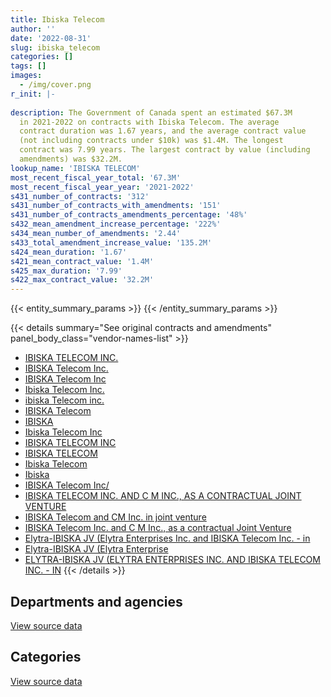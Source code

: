 ```yaml
---
title: Ibiska Telecom
author: ''
date: '2022-08-31'
slug: ibiska_telecom
categories: []
tags: []
images:
  - /img/cover.png
r_init: |-
  
description: The Government of Canada spent an estimated $67.3M
  in 2021-2022 on contracts with Ibiska Telecom. The average
  contract duration was 1.67 years, and the average contract value
  (not including contracts under $10k) was $1.4M. The longest
  contract was 7.99 years. The largest contract by value (including
  amendments) was $32.2M.
lookup_name: 'IBISKA TELECOM'
most_recent_fiscal_year_total: '67.3M'
most_recent_fiscal_year_year: '2021-2022'
s431_number_of_contracts: '312'
s431_number_of_contracts_with_amendments: '151'
s431_number_of_contracts_amendments_percentage: '48%'
s432_mean_amendment_increase_percentage: '222%'
s434_mean_number_of_amendments: '2.44'
s433_total_amendment_increase_value: '135.2M'
s424_mean_duration: '1.67'
s421_mean_contract_value: '1.4M'
s425_max_duration: '7.99'
s422_max_contract_value: '32.2M'
---
```


<script src="/rmarkdown-libs/htmlwidgets/htmlwidgets.js"></script>
<link href="/rmarkdown-libs/datatables-css/datatables-crosstalk.css" rel="stylesheet" />
<script src="/rmarkdown-libs/datatables-binding/datatables.js"></script>
<script src="/rmarkdown-libs/jquery/jquery-3.6.0.min.js"></script>
<link href="/rmarkdown-libs/dt-core-bootstrap/css/dataTables.bootstrap.min.css" rel="stylesheet" />
<link href="/rmarkdown-libs/dt-core-bootstrap/css/dataTables.bootstrap.extra.css" rel="stylesheet" />
<script src="/rmarkdown-libs/dt-core-bootstrap/js/jquery.dataTables.min.js"></script>
<script src="/rmarkdown-libs/dt-core-bootstrap/js/dataTables.bootstrap.min.js"></script>
<link href="/rmarkdown-libs/crosstalk/css/crosstalk.min.css" rel="stylesheet" />
<script src="/rmarkdown-libs/crosstalk/js/crosstalk.min.js"></script>
<script src="/rmarkdown-libs/htmlwidgets/htmlwidgets.js"></script>
<link href="/rmarkdown-libs/datatables-css/datatables-crosstalk.css" rel="stylesheet" />
<script src="/rmarkdown-libs/datatables-binding/datatables.js"></script>
<script src="/rmarkdown-libs/jquery/jquery-3.6.0.min.js"></script>
<link href="/rmarkdown-libs/dt-core-bootstrap/css/dataTables.bootstrap.min.css" rel="stylesheet" />
<link href="/rmarkdown-libs/dt-core-bootstrap/css/dataTables.bootstrap.extra.css" rel="stylesheet" />
<script src="/rmarkdown-libs/dt-core-bootstrap/js/jquery.dataTables.min.js"></script>
<script src="/rmarkdown-libs/dt-core-bootstrap/js/dataTables.bootstrap.min.js"></script>
<link href="/rmarkdown-libs/crosstalk/css/crosstalk.min.css" rel="stylesheet" />
<script src="/rmarkdown-libs/crosstalk/js/crosstalk.min.js"></script>

{{< entity_summary_params >}}
{{< /entity_summary_params >}}

{{< details summary="See original contracts and amendments" panel_body_class="vendor-names-list" >}}
- [IBISKA TELECOM INC.](https://search.open.canada.ca/en/ct/?sort=contract_value_f%20desc&page=1&search_text=%22IBISKA%20TELECOM%20INC.%22)
- [IBISKA Telecom Inc.](https://search.open.canada.ca/en/ct/?sort=contract_value_f%20desc&page=1&search_text=%22IBISKA%20Telecom%20Inc.%22)
- [IBISKA Telecom Inc](https://search.open.canada.ca/en/ct/?sort=contract_value_f%20desc&page=1&search_text=%22IBISKA%20Telecom%20Inc%22)
- [Ibiska Telecom Inc.](https://search.open.canada.ca/en/ct/?sort=contract_value_f%20desc&page=1&search_text=%22Ibiska%20Telecom%20Inc.%22)
- [ibiska Telecom inc.](https://search.open.canada.ca/en/ct/?sort=contract_value_f%20desc&page=1&search_text=%22ibiska%20Telecom%20inc.%22)
- [IBISKA Telecom](https://search.open.canada.ca/en/ct/?sort=contract_value_f%20desc&page=1&search_text=%22IBISKA%20Telecom%22)
- [IBISKA](https://search.open.canada.ca/en/ct/?sort=contract_value_f%20desc&page=1&search_text=%22IBISKA%22)
- [Ibiska Telecom Inc](https://search.open.canada.ca/en/ct/?sort=contract_value_f%20desc&page=1&search_text=%22Ibiska%20Telecom%20Inc%22)
- [IBISKA TELECOM INC](https://search.open.canada.ca/en/ct/?sort=contract_value_f%20desc&page=1&search_text=%22IBISKA%20TELECOM%20INC%22)
- [IBISKA TELECOM](https://search.open.canada.ca/en/ct/?sort=contract_value_f%20desc&page=1&search_text=%22IBISKA%20TELECOM%22)
- [Ibiska Telecom](https://search.open.canada.ca/en/ct/?sort=contract_value_f%20desc&page=1&search_text=%22Ibiska%20Telecom%22)
- [Ibiska](https://search.open.canada.ca/en/ct/?sort=contract_value_f%20desc&page=1&search_text=%22Ibiska%22)
- [IBISKA Telecom Inc/](https://search.open.canada.ca/en/ct/?sort=contract_value_f%20desc&page=1&search_text=%22IBISKA%20Telecom%20Inc%2f%22)
- [IBISKA TELECOM INC. AND C M INC., AS A CONTRACTUAL JOINT VENTURE](https://search.open.canada.ca/en/ct/?sort=contract_value_f%20desc&page=1&search_text=%22IBISKA%20TELECOM%20INC.%20AND%20C%20M%20INC.%2c%20AS%20A%20CONTRACTUAL%20JOINT%20VENTURE%22)
- [IBISKA Telecom and CM Inc. in joint venture](https://search.open.canada.ca/en/ct/?sort=contract_value_f%20desc&page=1&search_text=%22IBISKA%20Telecom%20and%20CM%20Inc.%20in%20joint%20venture%22)
- [IBISKA Telecom Inc. and C M Inc., as a contractual Joint Venture](https://search.open.canada.ca/en/ct/?sort=contract_value_f%20desc&page=1&search_text=%22IBISKA%20Telecom%20Inc.%20and%20C%20M%20Inc.%2c%20as%20a%20contractual%20Joint%20Venture%22)
- [Elytra-IBISKA JV (Elytra Enterprises Inc. and IBISKA Telecom Inc. - in](https://search.open.canada.ca/en/ct/?sort=contract_value_f%20desc&page=1&search_text=%22Elytra-IBISKA%20JV%20%28Elytra%20Enterprises%20Inc.%20and%20IBISKA%20Telecom%20Inc.%20-%20in%22)
- [Elytra-IBISKA JV (Elytra Enterprise](https://search.open.canada.ca/en/ct/?sort=contract_value_f%20desc&page=1&search_text=%22Elytra-IBISKA%20JV%20%28Elytra%20Enterprise%22)
- [ELYTRA-IBISKA JV (ELYTRA ENTERPRISES INC. AND IBISKA TELECOM INC. - IN](https://search.open.canada.ca/en/ct/?sort=contract_value_f%20desc&page=1&search_text=%22ELYTRA-IBISKA%20JV%20%28ELYTRA%20ENTERPRISES%20INC.%20AND%20IBISKA%20TELECOM%20INC.%20-%20IN%22)
{{< /details >}}

## Departments and agencies

<div id="htmlwidget-1" style="width:100%;height:auto;" class="datatables html-widget"></div>
<script type="application/json" data-for="htmlwidget-1">{"x":{"style":"bootstrap","filter":"none","vertical":false,"data":[["<a href=\"/departments/cbsa-asfc/\">Canada Border Services Agency<\/a>","<a href=\"/departments/cic/\">Immigration, Refugees and Citizenship Canada<\/a>","<a href=\"/departments/cra-arc/\">Canada Revenue Agency<\/a>","<a href=\"/departments/csc-scc/\">Correctional Service of Canada<\/a>","<a href=\"/departments/csps-efpc/\">Canada School of Public Service<\/a>","<a href=\"/departments/cta-otc/\">Canadian Transportation Agency<\/a>","<a href=\"/departments/dfatd-maecd/\">Global Affairs Canada<\/a>","<a href=\"/departments/dfo-mpo/\">Fisheries and Oceans Canada<\/a>","<a href=\"/departments/dnd-mdn/\">National Defence<\/a>","<a href=\"/departments/ec/\">Environment and Climate Change Canada<\/a>","<a href=\"/departments/elections/\">Elections Canada<\/a>","<a href=\"/departments/esdc-edsc/\">Employment and Social Development Canada<\/a>","<a href=\"/departments/hc-sc/\">Health Canada<\/a>","<a href=\"/departments/ic/\">Innovation, Science and Economic Development Canada<\/a>","<a href=\"/departments/infc/\">Infrastructure Canada<\/a>","<a href=\"/departments/irb-cisr/\">Immigration and Refugee Board of Canada<\/a>","<a href=\"/departments/jus/\">Department of Justice Canada<\/a>","<a href=\"/departments/nrc-cnrc/\">National Research Council Canada<\/a>","<a href=\"/departments/nrcan-rncan/\">Natural Resources Canada<\/a>","<a href=\"/departments/osfi-bsif/\">Office of the Superintendent of Financial Institutions Canada<\/a>","<a href=\"/departments/pch/\">Canadian Heritage<\/a>","<a href=\"/departments/pco-bcp/\">Privy Council Office<\/a>","<a href=\"/departments/pwgsc-tpsgc/\">Public Services and Procurement Canada<\/a>","<a href=\"/departments/rcmp-grc/\">Royal Canadian Mounted Police<\/a>","<a href=\"/departments/ssc-spc/\">Shared Services Canada<\/a>","<a href=\"/departments/tbs-sct/\">Treasury Board of Canada Secretariat<\/a>","<a href=\"/departments/tc/\">Transport Canada<\/a>"],[2218846.29,568807.08,411100.3,null,67229.05,42137.34,1264066.09,null,7056863.51,null,null,53347.99,43983.08,397921.17,null,null,275176.46,null,344332.94,442224.16,291659.68,128286.46,2621045.29,284861.12,24090548.03,714420.33,978839.07],[1726615.98,423838.91,null,null,10062.95,176284.42,370150.77,null,11344573.88,43438.99,2107866.84,96785.95,6091.05,1577235.42,null,null,315339.12,null,null,443002.44,318413.73,686402.67,1664946.07,285641.56,28401829.75,698301.12,65316.01],[1179888.59,563944.42,null,null,null,null,712126.92,null,17622959.58,null,223438.83,1225922.72,13723.67,2432144.68,50499.81,null,314585.21,104638.95,null,429843.47,205500.76,1003626.13,1687956.57,null,18568287.59,null,85591.1],[5320958.83,548666.08,null,508541.43,null,null,823746.18,298866.93,20440212.12,63280,223438.83,1819157.45,27367.12,1333074.57,460339.88,93648.75,159711.67,136893.25,35357.7,467971.39,182900.76,514269.72,6650863.85,null,27135453.38,null,85591.1]],"container":"<table class=\"table table-striped table-hover row-border order-column display\">\n  <thead>\n    <tr>\n      <th>Department<\/th>\n      <th>2018-2019<\/th>\n      <th>2019-2020<\/th>\n      <th>2020-2021<\/th>\n      <th>2021-2022<\/th>\n    <\/tr>\n  <\/thead>\n<\/table>","options":{"order":[[4,"desc"]],"pageLength":10,"autoWidth":true,"columnDefs":[{"targets":1,"render":"function(data, type, row, meta) {\n    return type !== 'display' ? data : DTWidget.formatCurrency(data, \"$\", 2, 3, \",\", \".\", true, null);\n  }"},{"targets":2,"render":"function(data, type, row, meta) {\n    return type !== 'display' ? data : DTWidget.formatCurrency(data, \"$\", 2, 3, \",\", \".\", true, null);\n  }"},{"targets":3,"render":"function(data, type, row, meta) {\n    return type !== 'display' ? data : DTWidget.formatCurrency(data, \"$\", 2, 3, \",\", \".\", true, null);\n  }"},{"targets":4,"render":"function(data, type, row, meta) {\n    return type !== 'display' ? data : DTWidget.formatCurrency(data, \"$\", 2, 3, \",\", \".\", true, null);\n  }"},{"width":"16%","targets":[1,2,3,4]},{"className":"dt-right","targets":[1,2,3,4]}],"orderClasses":false}},"evals":["options.columnDefs.0.render","options.columnDefs.1.render","options.columnDefs.2.render","options.columnDefs.3.render"],"jsHooks":[]}</script>
<p class="text-right">
<a href="https://github.com/GoC-Spending/contracts-data/tree/main/data/out/vendors/ibiska_telecom/summary_by_fiscal_year_by_department.csv" class="source-data-link btn btn-link">View source data</a>
</p>

## Categories

<div id="htmlwidget-2" style="width:100%;height:auto;" class="datatables html-widget"></div>
<script type="application/json" data-for="htmlwidget-2">{"x":{"style":"bootstrap","filter":"none","vertical":false,"data":[["<a href=\"/categories/other/\">(Other)<\/a>","<a href=\"/categories/facilities_and_construction/\">Facilities and construction<\/a>","<a href=\"/categories/defence/\">Defence<\/a>","<a href=\"/categories/professional_services/\">Professional services<\/a>","<a href=\"/categories/information_technology/\">Information technology<\/a>","<a href=\"/categories/industrial_products_and_services/\">Industrial products and services<\/a>","<a href=\"/categories/human_capital/\">Human capital<\/a>"],[152491.18,null,2038107.69,9341269.09,25658465.34,null,5105362.16],[null,null,2359079.73,10315143.1,27277142.23,1965204.72,8845567.84],[null,null,9075818.67,7327960.25,18203432.04,3202230.9,8615237.14],[450893.92,5199559.37,10804972.7,8405199.94,28323522.82,6697720.49,7448441.76]],"container":"<table class=\"table table-striped table-hover row-border order-column display\">\n  <thead>\n    <tr>\n      <th>Category<\/th>\n      <th>2018-2019<\/th>\n      <th>2019-2020<\/th>\n      <th>2020-2021<\/th>\n      <th>2021-2022<\/th>\n    <\/tr>\n  <\/thead>\n<\/table>","options":{"order":[[4,"desc"]],"dom":"t","pageLength":30,"autoWidth":true,"columnDefs":[{"targets":1,"render":"function(data, type, row, meta) {\n    return type !== 'display' ? data : DTWidget.formatCurrency(data, \"$\", 2, 3, \",\", \".\", true, null);\n  }"},{"targets":2,"render":"function(data, type, row, meta) {\n    return type !== 'display' ? data : DTWidget.formatCurrency(data, \"$\", 2, 3, \",\", \".\", true, null);\n  }"},{"targets":3,"render":"function(data, type, row, meta) {\n    return type !== 'display' ? data : DTWidget.formatCurrency(data, \"$\", 2, 3, \",\", \".\", true, null);\n  }"},{"targets":4,"render":"function(data, type, row, meta) {\n    return type !== 'display' ? data : DTWidget.formatCurrency(data, \"$\", 2, 3, \",\", \".\", true, null);\n  }"},{"width":"16%","targets":[1,2,3,4]},{"className":"dt-right","targets":[1,2,3,4]}],"orderClasses":false,"lengthMenu":[10,25,30,50,100]}},"evals":["options.columnDefs.0.render","options.columnDefs.1.render","options.columnDefs.2.render","options.columnDefs.3.render"],"jsHooks":[]}</script>
<p class="text-right">
<a href="https://github.com/GoC-Spending/contracts-data/tree/main/data/out/vendors/ibiska_telecom/summary_by_fiscal_year_by_category.csv" class="source-data-link btn btn-link">View source data</a>
</p>
